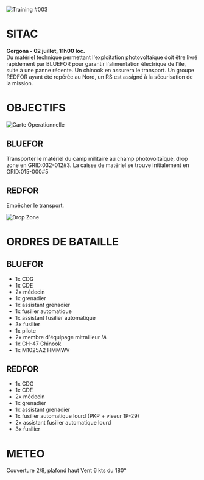 ![Training #003](http://galevsky.fr/ofcra/briefing/TRN003.png)

# SITAC

__Gorgona - 02 juillet, 11h00 loc.__  
Du matériel technique permettant l'exploitation photovoltaïque doit être livré rapidement par BLUEFOR pour garantir l'alimentation électrique de l'île, suite à une panne récente. Un chinook en assurera le transport. Un groupe REDFOR ayant été repérée au Nord, un RS est assigné à la sécurisation de la mission.


# OBJECTIFS

![Carte Operationnelle](http://galevsky.fr/ofcra/briefing/TRN003-2.png)

## BLUEFOR

Transporter le matériel du camp militaire au champ photovoltaïque, drop zone en GRID:032-012#3. La caisse de matériel se trouve initialement en GRID:015-000#5

## REDFOR

Empêcher le transport.

![Drop Zone](http://galevsky.fr/ofcra/briefing/TRN003.png)


# ORDRES DE BATAILLE

## BLUEFOR

* 1x CDG
* 1x CDE
* 2x médecin
* 1x grenadier
* 1x assistant grenadier
* 1x fusilier automatique
* 1x assistant fusilier automatique
* 3x fusilier
* 1x pilote
* 2x membre d'équipage mitrailleur _IA_
* 1x CH-47 Chinook
* 1x M1025A2 HMMWV


## REDFOR

* 1x CDG
* 1x CDE
* 2x médecin
* 1x grenadier
* 1x assistant grenadier
* 1x fusilier automatique lourd (PKP + viseur 1P-29)
* 2x assistant fusilier automatique lourd
* 3x fusilier


# METEO

Couverture 2/8, plafond haut
Vent 6 kts du 180°

